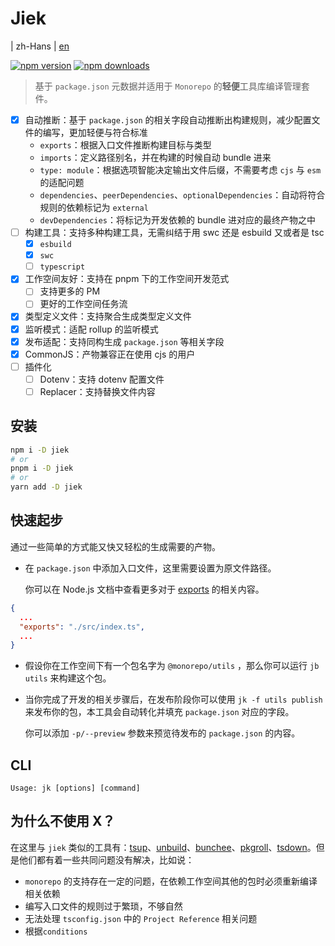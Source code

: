 # Jiek

| zh-Hans
| [en](https://github.com/NWYLZW/jiek/blob/master/packages/jiek/.about/en/README.md)

[![npm version](https://img.shields.io/npm/v/jiek)](https://npmjs.com/package/jiek)
[![npm downloads](https://img.shields.io/npm/dm/jiek)](https://npm.chart.dev/jiek)

> 基于 `package.json` 元数据并适用于 `Monorepo` 的**轻便**工具库编译管理套件。

- [x] 自动推断：基于 `package.json` 的相关字段自动推断出构建规则，减少配置文件的编写，更加轻便与符合标准
  - `exports`：根据入口文件推断构建目标与类型
  - `imports`：定义路径别名，并在构建的时候自动 bundle 进来
  - `type: module`：根据选项智能决定输出文件后缀，不需要考虑 `cjs` 与 `esm` 的适配问题
  - `dependencies`、`peerDependencies`、`optionalDependencies`：自动将符合规则的依赖标记为 `external`
  - `devDependencies`：将标记为开发依赖的 bundle 进对应的最终产物之中
- [ ] 构建工具：支持多种构建工具，无需纠结于用 swc 还是 esbuild 又或者是 tsc
  - [x] `esbuild`
  - [x] `swc`
  - [ ] `typescript`
- [x] 工作空间友好：支持在 pnpm 下的工作空间开发范式
  - [ ] 支持更多的 PM
  - [ ] 更好的工作空间任务流
- [x] 类型定义文件：支持聚合生成类型定义文件
- [x] 监听模式：适配 rollup 的监听模式
- [x] 发布适配：支持同构生成 `package.json` 等相关字段
- [x] CommonJS：产物兼容正在使用 cjs 的用户
- [ ] 插件化
  - [ ] Dotenv：支持 dotenv 配置文件
  - [ ] Replacer：支持替换文件内容

## 安装

```bash
npm i -D jiek
# or
pnpm i -D jiek
# or
yarn add -D jiek
```

## 快速起步

通过一些简单的方式能又快又轻松的生成需要的产物。

- 在 `package.json` 中添加入口文件，这里需要设置为原文件路径。

  你可以在 Node.js 文档中查看更多对于 [exports](https://nodejs.org/api/packages.html#exports) 的相关内容。

```json
{
  ...
  "exports": "./src/index.ts",
  ...
}
```

- 假设你在工作空间下有一个包名字为 `@monorepo/utils` ，那么你可以运行 `jb utils` 来构建这个包。

- 当你完成了开发的相关步骤后，在发布阶段你可以使用 `jk -f utils publish` 来发布你的包，本工具会自动转化并填充 `package.json` 对应的字段。

  你可以添加 `-p/--preview` 参数来预览待发布的 `package.json` 的内容。

## CLI

```text
Usage: jk [options] [command]
```

## 为什么不使用 X？

在这里与 `jiek` 类似的工具有：[tsup](https://github.com/egoist/tsup)、[unbuild](https://github.com/unjs/unbuild)、[bunchee](https://github.com/huozhi/bunchee)、[pkgroll](https://github.com/privatenumber/pkgroll)、[tsdown](https://github.com/sxzz/tsdown)。但是他们都有着一些共同问题没有解决，比如说：

- `monorepo` 的支持存在一定的问题，在依赖工作空间其他的包时必须重新编译相关依赖
- 编写入口文件的规则过于繁琐，不够自然
- 无法处理 `tsconfig.json` 中的 `Project Reference` 相关问题
- 根据`conditions`
